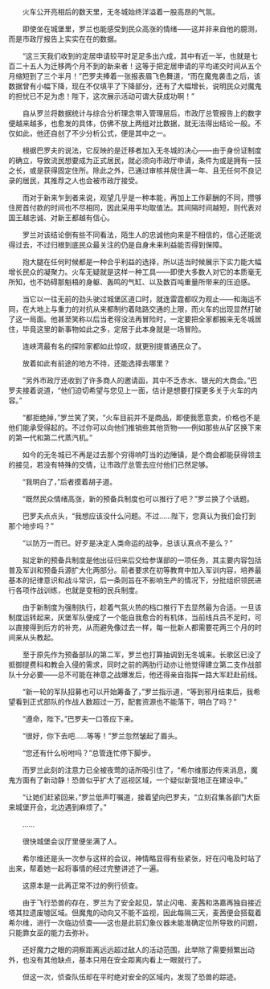 　　火车公开亮相后的数天里，无冬城始终洋溢着一股高昂的气氛。

　　即使坐在城堡里，罗兰也能感受到民众高涨的情绪——这并非来自他的臆测，而是市政厅报告上实实在在的数据。

　　“这三天我们收到的定居申请较平时足足多出六成，其中有近一半，也就是七百二十五人为迁移两个月不到的新来者！这等于把定居申请的平均递交时间从五个月缩短到了三个半月！”巴罗夫捧着一张报表眉飞色舞道，“而在魔鬼袭击之后，该数据曾有小幅下降，现在不仅填平了下降部分，还有了大幅增长，说明民众对魔鬼的担忧已不足为虑！陛下，这次展示活动可谓大获成功啊！”

　　自从罗兰将数据统计与综合分析理念带入管理层后，市政厅总管报告上的数字便越来越多，也愈发的具体，仿佛不放上两组对比数据，就无法得出结论一般。不仅如此，他还自创了不少分析公式，便是其中之一。

　　根据巴罗夫的说法，它反映的是迁移者加入无冬城的决心——由于身份证制度的确立，导致流民想要成为正式居民，就必须向市政厅申请，条件为或是拥有一技之长，或是获得固定住所。除此之外，已通过审核并居住满一年、且无任何不良记录的居民，其推荐之人也会被市政厅接受。

　　而对于新来乍到者来说，观望几乎是一种本能，再加上工作薪酬的不同，攒够住房首付款的时间也不尽相同，因此采用平均取值法。其间隔时间越短，则代表对国王越忠诚、对新王都越有信心。

　　罗兰对该结论倒有些不同看法，陌生人的忠诚他向来是不相信的，信心还能说得过去，不过归根到底民众最关注的仍是自身未来利益能否得到保障。

　　抱大腿在任何时候都是一种合乎利益的选择，所以适当时候展示下实力能大幅增长民众的凝聚力。火车无疑就是这样一种工具——即使大多数人对它的本质毫无所知，也不妨碍那魁梧的身躯、轰鸣的气缸、以及数百吨重量所带来的压迫感。

　　当它以一往无前的劲头驶过城堡区道口时，就连雷霆都叹为观止——和海运不同，在大地上与重力的对抗从来都制约着陆路交通的上限，而火车的出现显然打破了这一局面。他甚至笑称以后当老得没法再冒险时，一定要把全家都搬来无冬城居住，毕竟这里的新事物如此之多，定居于此本身就是一场冒险。

　　连峡湾最有名的探险家都如此惊叹，就更别提普通民众了。

　　放着如此有前途的地方不待，还能选择去哪里？

　　“另外市政厅还收到了许多商人的邀请函，其中不乏赤水、银光的大商会。”巴罗夫接着说道，“他们迫切希望与您见上一面，估计是想要打探更多关于火车的内容。”

　　“都拒绝掉，”罗兰笑了笑，“火车目前并不是商品，即便我愿意卖，价格也不是他们能承受得起的。不过你可以向他们推销些其他货物——例如那些从矿区换下来的第一代和第二代蒸汽机。”

　　如今的无冬城已不再是过去那个穷得响叮当的边陲镇，是个商会都能获得领主的接见，若没有特殊的交情，让市政厅总管去应付他们已然足够。

　　“我明白了，”后者摸着胡子道。

　　“既然民众情绪高涨，新的预备兵制度也可以推行了吧？”罗兰换了个话题。

　　巴罗夫点点头，“我想应该没什么问题。不过……陛下，您真认为我们会打到那个地步吗？”

　　“以防万一而已。好歹是决定人类命运的战争，总该认真点不是么？”

　　拟定新的预备兵制度是他出征归来后交给参谋部的一项任务，其主要内容包括普及军训和预备兵源扩大化两部分。前者要求在初等教育中加入军训内容，培养最基本的纪律意识和战斗常识，后一条则旨在不影响生产的情况下，分批组织领民进行各项作战训练，也就是变相的民兵制度。

　　由于新制度为强制执行，趁着气氛火热的档口推行下去显然最为合适。一旦该制度运转起来，灰堡军队便成了一个能自我愈合的有机体，当前线兵员不足时，可以直接得到后方的补充，从而避免像过去一样，每一批新人都需要花两三个月的时间来从头教起。

　　至于原先作为预备部队的第二军，罗兰也打算抽调到无冬城来。长歌区已没了抵御提费科和教会入侵的需求，同时之前的两肋行动亦让他觉得建立第二支作战部队十分必要——总不可能在神意之战爆发后，他还得亲自指挥一路大军赶赴前线。

　　“新一轮的军队招募也可以开始筹备了，”罗兰指示道，“等到邪月结束后，我希望看到正式部队的作战人数超过一万，配套资源也不能落下，明白了吗？”

　　“遵命，陛下。”巴罗夫一口答应下来。

　　“很好，你下去吧……等等！”罗兰忽然皱起了眉头。

　　“您还有什么吩咐吗？”总管连忙停下脚步。

　　而罗兰此刻的注意力已全被夜莺的话所吸引住了，“希尔维那边传来消息，魔鬼方面有了新动静！恐兽似乎扩大了巡视区域，一个疑似新营地正在建设中。”

　　“让她们赶紧回来，”罗兰低声叮嘱道，接着望向巴罗夫，“立刻召集各部门大臣来城堡开会，北边遇到麻烦了。”

　　……

　　很快城堡会议厅里便坐满了人。

　　希尔维还是头一次参与这样的会议，神情略显得有些紧张，好在闪电及时站了出来，帮着她一起将事情的经过完整讲述了一遍。

　　这原本是一此再正常不过的例行侦查。

　　由于飞行恐兽的存在，罗兰为了安全起见，禁止闪电、麦茜和洛嘉再独自接近塔其拉遗废墟区域。但魔鬼的动向又不能不监视，因此每隔三天，麦茜便会搭载着希尔维，进行一次临边侦查——这也是此前幻象仪器未能准确定位所导致的问题，只能靠女巫的能力去弥补。

　　还好魔力之眼的洞察距离远远超过敌人的活动范围，此举除了需要频繁出动外，也没有其他缺点，基本只用在安全距离内看上一眼就行了。

　　但这一次，侦查队伍却在平时绝对安全的区域内，发现了恐兽的踪迹。
